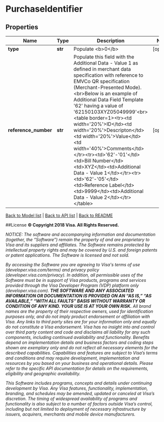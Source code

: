 # PurchaseIdentifier

## Properties
Name | Type | Description | Notes
------------ | ------------- | ------------- | -------------
**type** | **str** | Populate &lt;b&gt;0&lt;/b&gt; | [optional] 
**reference_number** | **str** | Populate this field with the Additional Data - Value 1 as defined in merchant data specification with reference to EMVCo QR specification (Merchant-Presented Mode).&lt;br&gt;Below is an example of Additional Data Field Template &#39;62&#39; having a value of &#39;62150103XYZ05049999&#39;&lt;br&gt;&lt;table border&#x3D;1&gt;&lt;tr&gt;&lt;td width&#x3D;&#39;20%&#39;&gt;ID&lt;/td&gt;&lt;td width&#x3D;&#39;20%&#39;&gt;Descripton&lt;/td&gt;&lt;td width&#x3D;&#39;20%&#39;&gt;Value&lt;/td&gt;&lt;td width&#x3D;&#39;40%&#39;&gt;Comments&lt;/td&gt;&lt;/tr&gt;&lt;tr&gt;&lt;td&gt;&#39;62&#39;-&#39;01&#39;&lt;/td&gt;&lt;td&gt;Bill Number&lt;/td&gt;&lt;td&gt;XYZ&lt;/td&gt;&lt;td&gt;Additional Data - Value 1&lt;/td&gt;&lt;/tr&gt;&lt;tr&gt;&lt;td&gt;&#39;62&#39;-&#39;05&#39;&lt;/td&gt;&lt;td&gt;Reference Label&lt;/td&gt;&lt;td&gt;9999&lt;/td&gt;&lt;td&gt;Additional Data - Value 2&lt;/td&gt;&lt;/tr&gt;&lt;/table&gt; | [optional] 

[Back to Model list](../README.md#documentation-for-models)   |   [Back to API list](../README.md#documentation-for-api-endpoints)   |   [Back to README](../README.md)



##License
**© Copyright 2018 Visa. All Rights Reserved.**

*NOTICE: The software and accompanying information and documentation (together, the “Software”) remain the property of
and are proprietary to Visa and its suppliers and affiliates. The Software remains protected by intellectual property
rights and may be covered by U.S. and foreign patents or patent applications. The Software is licensed and not sold.*

*By accessing the Software you are agreeing to Visa's terms of use (developer.visa.com/terms) and privacy policy (developer.visa.com/privacy).
In addition, all permissible uses of the Software must be in support of Visa products, programs and services provided
through the Visa Developer Program (VDP) platform only (developer.visa.com). **THE SOFTWARE AND ANY ASSOCIATED
INFORMATION OR DOCUMENTATION IS PROVIDED ON AN “AS IS,” “AS AVAILABLE,” “WITH ALL FAULTS” BASIS WITHOUT WARRANTY OR
CONDITION OF ANY KIND. YOUR USE IS AT YOUR OWN RISK.** All brand names are the property of their respective owners, used for identification purposes only, and do not imply
product endorsement or affiliation with Visa. Any links to third party sites are for your information only and equally
do not constitute a Visa endorsement. Visa has no insight into and control over third party content and code and disclaims
all liability for any such components, including continued availability and functionality. Benefits depend on implementation
details and business factors and coding steps shown are exemplary only and do not reflect all necessary elements for the
described capabilities. Capabilities and features are subject to Visa’s terms and conditions and may require development,
implementation and resources by you based on your business and operational details. Please refer to the specific
API documentation for details on the requirements, eligibility and geographic availability.*

*This Software includes programs, concepts and details under continuing development by Visa. Any Visa features,
functionality, implementation, branding, and schedules may be amended, updated or canceled at Visa’s discretion.
The timing of widespread availability of programs and functionality is also subject to a number of factors outside Visa’s control,
including but not limited to deployment of necessary infrastructure by issuers, acquirers, merchants and mobile device manufacturers.*